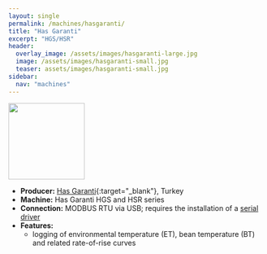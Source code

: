 ```yaml
---
layout: single
permalink: /machines/hasgaranti/
title: "Has Garanti"
excerpt: "HGS/HSR"
header:
  overlay_image: /assets/images/hasgaranti-large.jpg
  image: /assets/images/hasgaranti-small.jpg
  teaser: assets/images/hasgaranti-small.jpg
sidebar:
  nav: "machines"
---
```


<img class="tab-image" src="{{ site.baseurl }}/assets/images/supporter-badge.png" width="150px">

* __Producer:__ [Has Garanti](http://www.hasgaranti.com.tr){:target="_blank"}, Turkey
* __Machine:__ Has Garanti HGS and HSR series
* __Connection:__ MODBUS RTU via USB; requires the installation of a [serial driver](/modbus_serial/)
* __Features:__ 
  - logging of environmental temperature (ET), bean temperature (BT) and related rate-of-rise curves